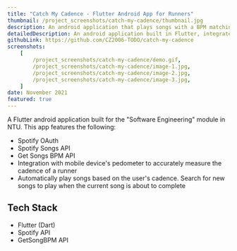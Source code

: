 ```yaml
---
title: "Catch My Cadence - Flutter Android App for Runners"
thumbnail: /project_screenshots/catch-my-cadence/thumbnail.jpg
description: An android application that plays songs with a BPM matching your running cadence
detailedDescription: An android application built in Flutter, integrated with the Spotify Songs API to automatically play songs based on the cadence (steps per minute) of a runner. Playing songs that match a runner's cadence can help the runner maintain his pace throughout his run.
githubLink: https://github.com/CZ2006-TODO/catch-my-cadence
screenshots:
    [
        /project_screenshots/catch-my-cadence/demo.gif,
        /project_screenshots/catch-my-cadence/image-1.jpg,
        /project_screenshots/catch-my-cadence/image-2.jpg,
        /project_screenshots/catch-my-cadence/image-3.jpg,
    ]
date: November 2021
featured: true
---
```


A Flutter android application built for the "Software Engineering" module in NTU. This app features the following:

-   Spotify OAuth
-   Spotify Songs API
-   Get Songs BPM API
-   Integration with mobile device's pedometer to accurately measure the cadence of a runner
-   Automatically play songs based on the user's cadence. Search for new songs to play when the current song is about to complete

## Tech Stack

-   Flutter (Dart)
-   Spotify API
-   GetSongBPM API
